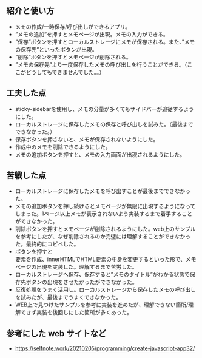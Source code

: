 ## 紹介と使い方

  - メモの作成/一時保存/呼び出しができるアプリ。
  - ”メモの追加”を押すとメモページが出現。メモの入力ができる。
  - ”保存”ボタンを押すとローカルストレージにメモが保存される。また、”メモの保存先”といったボタンが出現。
  - ”削除”ボタンを押すとメモページが削除される。
  - ”メモの保存先”より一度保存したメモの呼び出しを行うことができる。（ここがどうしてもできませんでした。。）

## 工夫した点

  - sticky-sidebarを使用し、メモの分量が多くてもサイドバーが追従するようにした。
  - ローカルストレージに保存したメモの保存と呼び出しを試みた。（最後までできなかった。）
  - 保存ボタンを押さないと、メモが保存されないようにした。
  - 作成中のメモを削除できるようにした。
  - メモの追加ボタンを押すと、メモの入力画面が出現されるようにした。

## 苦戦した点

  - ローカルストレージに保存したメモを呼び出すことが最後までできなかった。
  - メモの追加ボタンを押し続けるとメモページが無限に出現するようになってしまった。1ページ以上メモが表示されないよう実装するまで着手することができなかった。
  - 削除ボタンを押すとメモページが削除されるようにした。web上のサンプルを参考にしたが、なぜ削除されるのか完璧には理解することができなかった。最終的にコピペした。
  - ボタンを押すと<div>要素を作成、innerHTMLでHTML要素の中身を変更するといった形で、メモページの出現を実装した。理解するまで苦労した。
  - ローカルストレージへ保存、保存すると”メモのタイトル”がわかる状態で保存先ボタンの出現をさせたかったができなかった。
  - 反復処理をうまく活用し。ローカルストレージから保存したメモの呼び出しを試みたが、最後までうまくできなかった。
  - WEB上で見つけたサンプルを参考に実装を進めたが、理解できない箇所/理解できず実装を後回しにした箇所が多くあった。

## 参考にした web サイトなど

  - https://selfnote.work/20210205/programming/create-javascript-app32/
